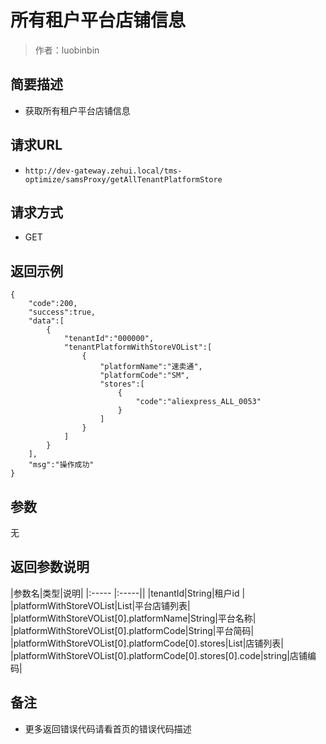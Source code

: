 # 所有租户平台店铺信息

> 作者：luobinbin

## 简要描述

- 获取所有租户平台店铺信息

## 请求URL
- ` http://dev-gateway.zehui.local/tms-optimize/samsProxy/getAllTenantPlatformStore `
  
## 请求方式
- GET
## 返回示例 

``` 
{
    "code":200,
    "success":true,
    "data":[
        {
            "tenantId":"000000",
            "tenantPlatformWithStoreVOList":[
                {
                    "platformName":"速卖通",
                    "platformCode":"SM",
                    "stores":[
                        {
                            "code":"aliexpress_ALL_0053"
                        }
                    ]
                }
            ]
        }
    ],
    "msg":"操作成功"
}
``` 
## 参数
无

## 返回参数说明

|参数名|类型|说明|
|:-----  |:-----||
|tenantId|String|租户id |
|platformWithStoreVOList|List|平台店铺列表|
|platformWithStoreVOList[0].platformName|String|平台名称|
|platformWithStoreVOList[0].platformCode|String|平台简码|
|platformWithStoreVOList[0].platformCode[0].stores|List|店铺列表|
|platformWithStoreVOList[0].platformCode[0].stores[0].code|string|店铺编码|
## 备注 

- 更多返回错误代码请看首页的错误代码描述